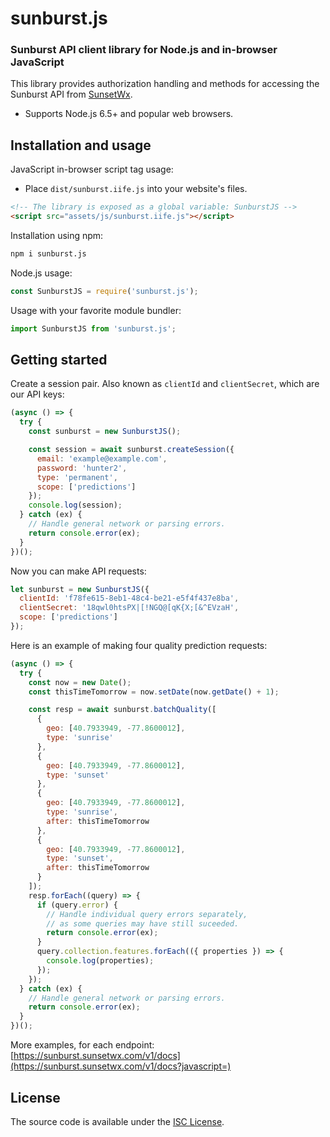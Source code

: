 # sunburst.js

### Sunburst API client library for Node.js and in-browser JavaScript

This library provides authorization handling and methods for accessing the Sunburst API from [SunsetWx](https://sunsetwx.com/).

* Supports Node.js 6.5+ and popular web browsers.

## Installation and usage

JavaScript in-browser script tag usage:

* Place `dist/sunburst.iife.js` into your website's files.

```html
<!-- The library is exposed as a global variable: SunburstJS -->
<script src="assets/js/sunburst.iife.js"></script>
```

Installation using npm:

```sh
npm i sunburst.js
```

Node.js usage:

```js
const SunburstJS = require('sunburst.js');
```

Usage with your favorite module bundler:

```js
import SunburstJS from 'sunburst.js';
```

## Getting started

Create a session pair. Also known as `clientId` and `clientSecret`, which are our API keys:

```js
(async () => {
  try {
    const sunburst = new SunburstJS();

    const session = await sunburst.createSession({
      email: 'example@example.com',
      password: 'hunter2',
      type: 'permanent',
      scope: ['predictions']
    });
    console.log(session);
  } catch (ex) {
    // Handle general network or parsing errors.
    return console.error(ex);
  }
})();
```

Now you can make API requests:

```js
let sunburst = new SunburstJS({
  clientId: 'f78fe615-8eb1-48c4-be21-e5f4f437e8ba',
  clientSecret: '18qwl0htsPX|[!NGQ@[qK{X;[&^EVzaH',
  scope: ['predictions']
});
```

Here is an example of making four quality prediction requests:

```js
(async () => {
  try {
    const now = new Date();
    const thisTimeTomorrow = now.setDate(now.getDate() + 1);

    const resp = await sunburst.batchQuality([
      {
        geo: [40.7933949, -77.8600012],
        type: 'sunrise'
      },
      {
        geo: [40.7933949, -77.8600012],
        type: 'sunset'
      },
      {
        geo: [40.7933949, -77.8600012],
        type: 'sunrise',
        after: thisTimeTomorrow
      },
      {
        geo: [40.7933949, -77.8600012],
        type: 'sunset',
        after: thisTimeTomorrow
      }
    ]);
    resp.forEach((query) => {
      if (query.error) {
        // Handle individual query errors separately,
        // as some queries may have still suceeded.
        return console.error(ex);
      }
      query.collection.features.forEach(({ properties }) => {
        console.log(properties);
      });
    });
  } catch (ex) {
    // Handle general network or parsing errors.
    return console.error(ex);
  }
})();
```

More examples, for each endpoint: [https://sunburst.sunsetwx.com/v1/docs](https://sunburst.sunsetwx.com/v1/docs?javascript=)

## License

The source code is available under the [ISC License](https://opensource.org/licenses/ISC).
